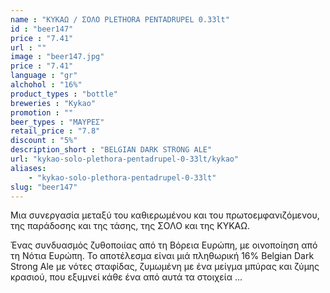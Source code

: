 ```yaml
---
name : "ΚΥΚΑΩ / ΣΟΛΟ PLETHORA PENTADRUPEL 0.33lt"
id : "beer147"
price : "7.41"
url : ""
image : "beer147.jpg"
price : "7.41"
language : "gr"
alchohol : "16%"
product_types : "bottle"
breweries : "Kykao"
promotion : ""
beer_types : "ΜΑΥΡΕΣ"
retail_price : "7.8"
discount : "5%"
description_short : "ΒELGIAN DARK STRONG ALE"
url: "kykao-solo-plethora-pentadrupel-0-33lt/kykao"
aliases: 
    - "kykao-solo-plethora-pentadrupel-0-33lt"
slug: "beer147"
---
```


Μια συνεργασία μεταξύ του καθιερωμένου και του πρωτοεμφανιζόμενου, της παράδοσης και της τάσης, της ΣΟΛΟ και της ΚΥΚΑΩ. 




Ένας συνδυασμός ζυθοποιίας από τη Βόρεια Ευρώπη, με οινοποίηση από τη Νότια Ευρώπη. Το αποτέλεσμα είναι μιά πληθωρική 16% Belgian Dark Strong Ale με νότες σταφίδας, ζυμωμένη με ένα μείγμα μπύρας και ζύμης κρασιού, που εξυμνεί κάθε ένα από αυτά τα στοιχεία ...